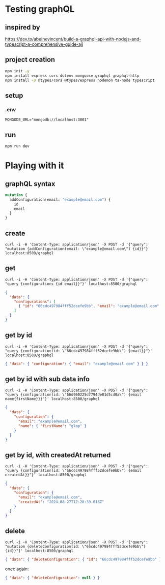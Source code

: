 # Testing graphQL

## inspired by

https://dev.to/abeinevincent/build-a-graphql-api-with-nodejs-and-typescript-a-comprehensive-guide-ajj

## project creation

```sh
npm init -y
npm install express cors dotenv mongoose graphql graphql-http
npm install -D @types/cors @types/express nodemon ts-node typescript
```

## setup

### .env

```
MONGODB_URL="mongodb://localhost:3001"
```

## run

`npm run dev`

# Playing with it

## graphQL syntax

```graphql
mutation {
  addConfiguration(email: "example@email.com") {
    id
    email
  }
}
```

## create

`curl -i -H 'Content-Type: application/json' -X POST -d '{"query": "mutation {addConfiguration(email: \"example@email.com\") {id}}"}' localhost:8500/graphql`

## get

`curl -i -H 'Content-Type: application/json' -X POST -d '{"query": "query {configurations {id email}}"}' localhost:8500/graphql`

```json
{
  "data": {
    "configurations": [
      { "id": "66cdc497984fff52dcefe9bb", "email": "example@email.com" }
    ]
  }
}
```

## get by id

`curl -i -H 'Content-Type: application/json' -X POST -d '{"query": "query {configuration(id: \"66cdc497984fff52dcefe9bb\") {email}}"}' localhost:8500/graphql`

```json
{ "data": { "configuration": { "email": "example@email.com" } } }
```

## get by id with sub data info

`curl -i -H 'Content-Type: application/json' -X POST -d '{"query": "query {configuration(id: \"66d960225d7794de01d5cd0a\") {email name{firstName}}}"}' localhost:8500/graphql`

```json
{
  "data": {
    "configuration": {
      "email": "example@email.com",
      "name": { "firstName": "glop" }
    }
  }
}
```

## get by id, with createdAt returned

`curl -i -H 'Content-Type: application/json' -X POST -d '{"query": "query {configuration(id: \"66cdc497984fff52dcefe9bb\") {email createdAt}}"}' localhost:8500/graphql`

```json
{
  "data": {
    "configuration": {
      "email": "example@email.com",
      "createdAt": "2024-08-27T12:20:39.013Z"
    }
  }
}
```

## delete

`curl -i -H 'Content-Type: application/json' -X POST -d '{"query": "mutation {deleteConfiguration(id: \"66cdc497984fff52dcefe9bb\") {id}}"}' localhost:8500/graphql`

```json
{ "data": { "deleteConfiguration": { "id": "66cdc497984fff52dcefe9bb" } } }
```

once again:

```json
{ "data": { "deleteConfiguration": null } }
```

